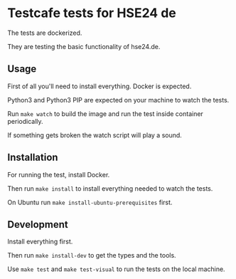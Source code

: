 # Testcafe tests for HSE24 de

The tests are dockerized.

They are testing the basic functionality of hse24.de.


## Usage

First of all you'll need to install everything.
Docker is expected. 

Python3 and Python3 PIP are expected on your machine to watch
the tests.

Run `make watch` to build the image and run the test inside container periodically.

If something gets broken the watch script will play a sound.

## Installation

For running the test, install Docker.

Then run `make install` to install everything needed to watch the tests.

On Ubuntu run `make install-ubuntu-prerequisites` first.

## Development

Install everything first.

Then run `make install-dev` to get the types and the tools.

Use `make test` and `make test-visual` to run the tests on the local machine.
